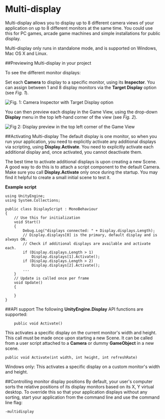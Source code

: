 # Multi-display

Multi-display allows you to display up to 8 different camera views of your application on up to 8 different monitors at the same time. You could use this for PC games, arcade game machines and simple installations for public display.

Multi-display only runs in standalone mode, and is supported on Windows, Mac OS X and Linux. 


##Previewing Multi-display in your project

To see the different monitor displays:

Set each  __Camera__ to display to a specific monitor, using its  __Inspector__. 
You can assign between 1 and 8 display monitors via the __Target Display__ option (see *Fig. 1*).

![Fig. 1: Camera Inspector with Target Display option](../uploads/Main/InspectorCamera35.png)

You can then preview each display in the Game View, using the drop-down __Display__ menu in the top left-hand corner of the view (see *Fig. 2*).

![Fig 2: Display preview in the top left corner of the Game View](../uploads/Main/TargetDisplay.png)
 

##Activating Multi-display
The default display is one monitor, so when you run your application, you need to explicitly activate any additional displays via scripting, using __Display.Activate__. You need to explicitly activate each additional display and, once activated, you cannot deactivate them. 

The best time to activate additional displays is upon creating a new Scene. A good way to do this is to attach a script component to the default Camera.
Make sure you call __Display.Activate__ only once during the startup. You may find it helpful to create a small initial scene to test it. 

**Example script**

```
using UnityEngine;
using System.Collections;

public class DisplayScript : MonoBehaviour
{
	// Use this for initialization
	void Start()
	{
    	Debug.Log("displays connected: " + Display.displays.Length);
    	// Display.displays[0] is the primary, default display and is always ON.
    	// Check if additional displays are available and activate each.
    	if (Display.displays.Length > 1)
        	Display.displays[1].Activate();
    	if (Display.displays.Length > 2)
        	Display.displays[2].Activate();
    	...
	}
	// Update is called once per frame
	void Update()
	{

	}
}

```

##API support
The following __UnityEngine.Display__ API functions are supported:

```
	public void Activate()
```
This activates a specific display on the current monitor's width and height. This call must be made once upon starting a new Scene. 
It can be called from a user script attached to a __Camera__ or dummy __GameObject__ in a new scene.

```
public void Activate(int width, int height, int refreshRate)
```
Windows only: This activates a specific display on a custom monitor's width and height.


##Controlling monitor display positions
By default, your user's computer sorts the relative positions of its display monitors based on its X, Y virtual desktop. To override this so that your application displays without any sorting, start your application from the command line and use the command line flag:

`-multidisplay`


